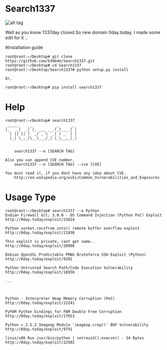 # Search1337

![alt tag](http://i.hizliresim.com/JkBWAo.jpg)


Well as you know 1337day closed.So new domain 0day.today, I made some edit for it  .. 


#Installation guide

    root@root:~/Desktop# git clone https://github.com/b3mb4m/Search1337.git 
    root@root:~/Desktop# cd Search1337
    root@root:~/Desktop/Search1337# python setup.py install
    
    Or,
    
    root@root:~/Desktop# pip install search1337
    
    
    
# Help
    root@root:~/Desktop# search1337
     _____     _           _      _ 
    |_   _|  _| |_ ___ _ _(_)__ _| |
      | || || |  _/ _ \ '_| / _` | |
      |_| \_,_|\__\___/_| |_\__,_|_|
                                    
                         
    	search1337 --e [SEARCH TAG]
    				
    Also you can append CVE number.
    	search1337 --e [SEARCH TAG] --cve [CVE]
    
    You must read it, if you dont have any idea about CVE.	
    	http://en.wikipedia.org/wiki/Common_Vulnerabilities_and_Exposures
    

# Usage Type
    root@root:~/Desktop# search1337 --e Python
    Endian Firewall &lt; 3.0.0 - OS Command Injection (Python PoC) Exploit
    http://0day.today/exploit/23824
        
    Python socket.recvfrom_into() remote buffer overflow exploit
    http://0day.today/exploit/21938
        
    This exploit is private, cant get name..
    http://0day.today/exploit/20996
        
    Debian OpenSSL Predictable PRNG Bruteforce SSH Exploit (Python)
    http://0day.today/exploit/9201
        
    Python Untrusted Search Path/Code Execution Vulnerability
    http://0day.today/exploit/18938

    ...
    
    
    
    Python - Interpreter Heap Memory Corruption (PoC)
    http://0day.today/exploit/22241
    
    PyPAM Python bindings for PAM Double Free Corruption
    http://0day.today/exploit/17653
    
    Python < 2.5.2 Imageop Module 'imageop.crop()' BOF Vulnerability
    http://0day.today/exploit/9791
    
    linux/x86 Run /usr/bin/python | setreuid(),execve() - 54 Bytes
    http://0day.today/exploit/22502

